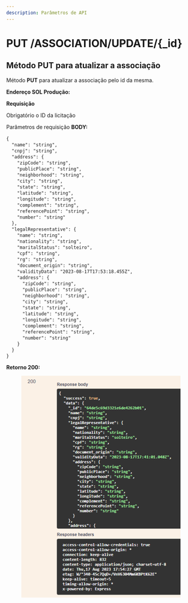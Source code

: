 ```yaml
---
description: Parâmetros de API
---
```


# PUT /ASSOCIATION/UPDATE/{\_id}

## Método PUT para atualizar a associação

Método **PUT** para atualizar a associação pelo id da mesma.

**Endereço SOL Produção:**&#x20;

**Requisição**

Obrigatório o ID da licitação

Parâmetros de requisição **BODY:**

```
{
  "name": "string",
  "cnpj": "string",
  "address": {
    "zipCode": "string",
    "publicPlace": "string",
    "neighborhood": "string",
    "city": "string",
    "state": "string",
    "latitude": "string",
    "longitude": "string",
    "complement": "string",
    "referencePoint": "string",
    "number": "string"
  },
  "legalRepresentative": {
    "name": "string",
    "nationality": "string",
    "maritalStatus": "solteiro",
    "cpf": "string",
    "rg": "string",
    "document_origin": "string",
    "validityData": "2023-08-17T17:53:18.455Z",
    "address": {
      "zipCode": "string",
      "publicPlace": "string",
      "neighborhood": "string",
      "city": "string",
      "state": "string",
      "latitude": "string",
      "longitude": "string",
      "complement": "string",
      "referencePoint": "string",
      "number": "string"
    }
  }
}
```

**Retorno 200:**

<figure><img src="../../.gitbook/assets/Screenshot_5 (2).png" alt=""><figcaption></figcaption></figure>

